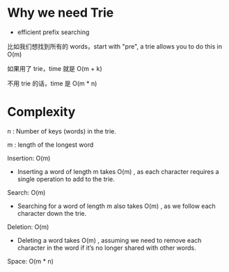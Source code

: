 # Why we need Trie

- efficient prefix searching

比如我们想找到所有的 words，start with "pre", a trie allows you to do this in O(m)

如果用了 trie，time 就是 O(m + k)

不用 trie 的话，time 是 O(m \* n)

# Complexity

n : Number of keys (words) in the trie.

m : length of the longest word

Insertion: O(m)

- Inserting a word of length m takes O(m) , as each character requires a single operation to add to the trie.

Search: O(m)

- Searching for a word of length m also takes O(m) , as we follow each character down the trie.

Deletion: O(m)

- Deleting a word takes O(m) , assuming we need to remove each character in the word if it’s no longer shared with other words.

Space: O(m \* n)
